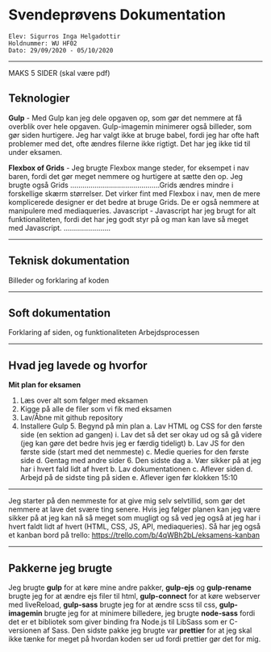 # Svendeprøvens Dokumentation
    Elev: Sigurros Inga Helgadottir
    Holdnummer: WU HF02
    Dato: 29/09/2020 - 05/10/2020
___

MAKS 5 SIDER (skal være pdf)
## Teknologier
**Gulp** - Med Gulp kan jeg dele opgaven op, som gør det nemmere at få overblik over hele opgaven. Gulp-imagemin minimerer også billeder, som gør siden hurtigere. Jeg har valgt ikke at bruge babel, fordi jeg har ofte haft problemer med det, ofte ændres filerne ikke rigtigt. Det har jeg ikke tid til under eksamen.

**Flexbox of Grids** - Jeg brugte Flexbox mange steder, for eksempet i nav baren, fordi det gør meget nemmere og hurtigere at sætte den op. Jeg brugte også Grids ……………………………………..Grids ændres mindre i forskellige skærm størrelser. Det virker fint med Flexbox i nav, men de mere komplicerede designer er det bedre at bruge Grids. De er også nemmere at manipulere med mediaqueries.
Javascript - Javascript har jeg brugt for alt funktionaliteten, fordi det har jeg godt styr på og man kan lave så meget med Javascript. 
…………………..
___

## Teknisk dokumentation
Billeder og forklaring af koden
___

## Soft dokumentation
Forklaring af siden, og funktionaliteten 
Arbejdsprocessen 
___

## Hvad jeg lavede og hvorfor
**Mit plan for eksamen**
1. Læs over alt som følger med eksamen
2. Kigge på alle de filer som vi fik med eksamen
3. Lav/Åbne mit github repository
4. Installere Gulp
    5. Begynd på min plan
        a. Lav HTML og CSS for den første side (en sektion ad gangen)
        i. Lav det så det ser okay ud og så gå videre (jeg kan gøre det bedre hvis jeg er færdig tideligt)
        b. Lav JS for den første side (start med det nemmeste)
        c. Medie queries for den første side
        d. Gentag med andre sider
    6. Den sidste dag
        a. Vær sikker på at jeg har i hvert fald lidt af hvert 
        b. Lav dokumentationen
        c. Aflever siden
        d. Arbejd på de sidste ting på siden
        e. Aflever igen før klokken 15:10
___

Jeg starter på den nemmeste for at give mig selv selvtillid, som gør det nemmere at lave det svære ting senere. Hvis jeg følger planen kan jeg være sikker på at jeg kan nå så meget som mugligt og så ved jeg også at jeg har i hvert faldt lidt af hvert (HTML, CSS, JS, API, mediaqueries).
Så har jeg også et kanban bord på trello: https://trello.com/b/4qWBh2bL/eksamens-kanban
___

## Pakkerne jeg brugte
Jeg brugte **gulp** for at køre mine andre pakker, **gulp-ejs** og **gulp-rename** brugte jeg for at ændre ejs filer til html, **gulp-connect** for at køre webserver med liveReload, **gulp-sass** brugte jeg for at ændre scss til css, **gulp-imagemin** brugte jeg for at minimere billedere, jeg brugte **node-sass** fordi det er et bibliotek som giver binding fra Node.js til LibSass som er C-versionen af Sass. Den sidste pakke jeg brugte var **prettier** for at jeg skal ikke tænke for meget på hvordan koden ser ud fordi prettier gør det for mig.
